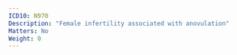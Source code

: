 ```yaml
---
ICD10: N970
Description: "Female infertility associated with anovulation"
Matters: No
Weight: 0
---
```


